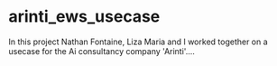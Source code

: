 # arinti_ews_usecase

In this project Nathan Fontaine, Liza Maria and I worked together on a usecase for the Ai consultancy company 'Arinti'....
